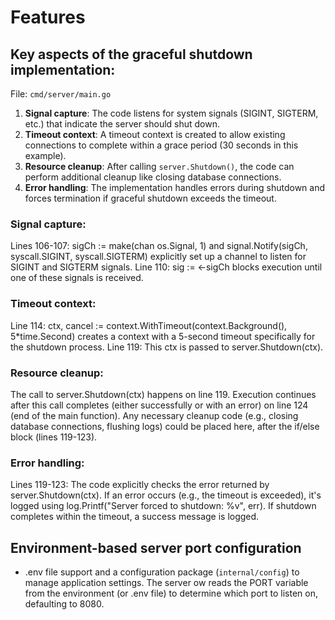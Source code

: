 # Features

## Key aspects of the graceful shutdown implementation:

File: `cmd/server/main.go`

1. **Signal capture**: The code listens for system signals (SIGINT, SIGTERM, etc.) that indicate the server should shut down.
2. **Timeout context**: A timeout context is created to allow existing connections to complete within a grace period (30 seconds in this example).
3. **Resource cleanup**: After calling `server.Shutdown()`, the code can perform additional cleanup like closing database connections.
4. **Error handling**: The implementation handles errors during shutdown and forces termination if graceful shutdown exceeds the timeout.

### Signal capture:

Lines 106-107: sigCh := make(chan os.Signal, 1) and signal.Notify(sigCh, syscall.SIGINT, syscall.SIGTERM) explicitly set up a channel to listen for SIGINT and SIGTERM signals.
Line 110: sig := <-sigCh blocks execution until one of these signals is received.

### Timeout context:

Line 114: ctx, cancel := context.WithTimeout(context.Background(), 5*time.Second) creates a context with a 5-second timeout specifically for the shutdown process.
Line 119: This ctx is passed to server.Shutdown(ctx).

### Resource cleanup:

The call to server.Shutdown(ctx) happens on line 119.
Execution continues after this call completes (either successfully or with an error) on line 124 (end of the main function). Any necessary cleanup code (e.g., closing database connections, flushing logs) could be placed here, after the if/else block (lines 119-123).

### Error handling:

Lines 119-123: The code explicitly checks the error returned by server.Shutdown(ctx).
If an error occurs (e.g., the timeout is exceeded), it's logged using log.Printf("Server forced to shutdown: %v", err).
If shutdown completes within the timeout, a success message is logged.

## Environment-based server port configuration

- .env file support and a configuration package (`internal/config`) to manage application settings. The server ow reads the PORT variable from the environment (or .env file) to determine which port to listen on, defaulting to 8080.

